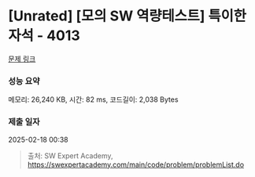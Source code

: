 # [Unrated] [모의 SW 역량테스트] 특이한 자석 - 4013 

[문제 링크](https://swexpertacademy.com/main/code/problem/problemDetail.do?contestProbId=AWIeV9sKkcoDFAVH) 

### 성능 요약

메모리: 26,240 KB, 시간: 82 ms, 코드길이: 2,038 Bytes

### 제출 일자

2025-02-18 00:38



> 출처: SW Expert Academy, https://swexpertacademy.com/main/code/problem/problemList.do